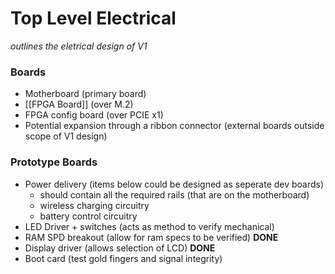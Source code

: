 # Top Level Electrical
*outlines the eletrical design of V1*

### Boards
- Motherboard (primary board)
- [[FPGA Board]] (over M.2)
- FPGA config board (over PCIE x1)
- Potential expansion through a ribbon connector (external boards outside scope of V1 design)

### Prototype Boards
- Power delivery (items below could be designed as seperate dev boards)
	- should contain all the required rails (that are on the motherboard)
	- wireless charging circuitry
	- battery control circuitry
- LED Driver + switches (acts as method to verify mechanical)
- RAM SPD breakout (allow for ram specs to be verified) **DONE**
- Display driver (allows selection of LCD) **DONE**
- Boot card (test gold fingers and signal integrity)

